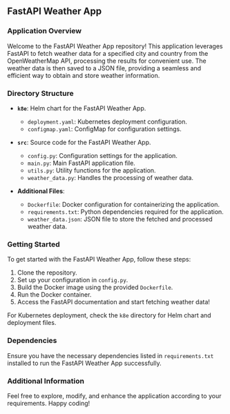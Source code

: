 ## FastAPI Weather App

### Application Overview

Welcome to the FastAPI Weather App repository! This application leverages FastAPI to fetch weather data for a specified city and country from the OpenWeatherMap API, processing the results for convenient use. The weather data is then saved to a JSON file, providing a seamless and efficient way to obtain and store weather information.

### Directory Structure

- **`k8e`**: Helm chart for the FastAPI Weather App.
  - `deployment.yaml`: Kubernetes deployment configuration.
  - `configmap.yaml`: ConfigMap for configuration settings.

- **`src`**: Source code for the FastAPI Weather App.
  - `config.py`: Configuration settings for the application.
  - `main.py`: Main FastAPI application file.
  - `utils.py`: Utility functions for the application.
  - `weather_data.py`: Handles the processing of weather data.

- **Additional Files**:
  - `Dockerfile`: Docker configuration for containerizing the application.
  - `requirements.txt`: Python dependencies required for the application.
  - `weather_data.json`: JSON file to store the fetched and processed weather data.

### Getting Started

To get started with the FastAPI Weather App, follow these steps:

1. Clone the repository.
2. Set up your configuration in `config.py`.
3. Build the Docker image using the provided `Dockerfile`.
4. Run the Docker container.
5. Access the FastAPI documentation and start fetching weather data!

For Kubernetes deployment, check the `k8e` directory for Helm chart and deployment files.

### Dependencies

Ensure you have the necessary dependencies listed in `requirements.txt` installed to run the FastAPI Weather App successfully.

### Additional Information

Feel free to explore, modify, and enhance the application according to your requirements. Happy coding!
